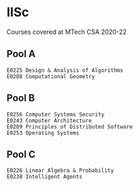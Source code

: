 # IISc
Courses covered at MTech CSA 2020-22

Pool A
-------------------------------------------------

	E0225 Design & Analysis of Algorithms
	E0208 Computational Geometry

Pool B
-------------------------------------------------

	E0256 Computer Systems Security
	E0243 Computer Architecture
	E0209 Principles of Distributed Software
	E0253 Operating Systems

Pool C
-------------------------------------------------

	E0226 Linear Algebra & Probability
	E0238 Intelligent Agents

